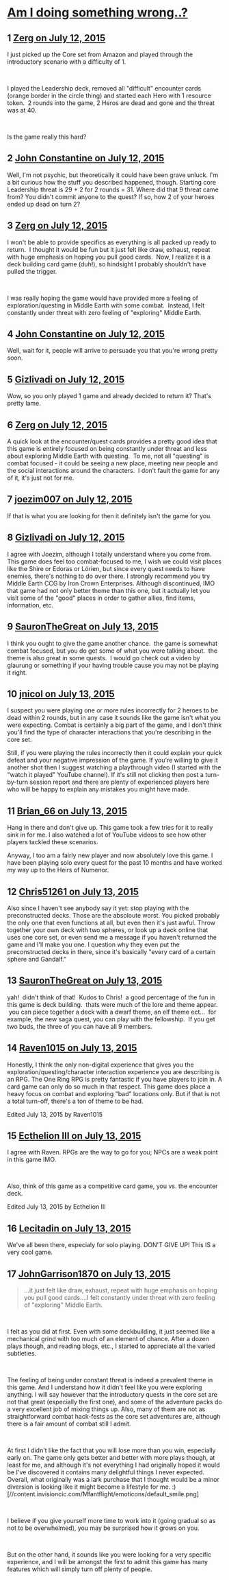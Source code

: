 # [Am I doing something wrong..?](https://community.fantasyflightgames.com/topic/182375-am-i-doing-something-wrong/)

## 1 [Zerg on July 12, 2015](https://community.fantasyflightgames.com/topic/182375-am-i-doing-something-wrong/?do=findComment&comment=1690115)

I just picked up the Core set from Amazon and played through the introductory scenario with a difficulty of 1.

 

I played the Leadership deck, removed all "difficult" encounter cards (orange border in the circle thing) and started each Hero with 1 resource token.  2 rounds into the game, 2 Heros are dead and gone and the threat was at 40.

 

Is the game really this hard?

## 2 [John Constantine on July 12, 2015](https://community.fantasyflightgames.com/topic/182375-am-i-doing-something-wrong/?do=findComment&comment=1690118)

Well, I'm not psychic, but theoretically it could have been grave unluck. I'm a bit curious how the stuff you described happened, though. Starting core Leadership threat is 29 + 2 for 2 rounds = 31. Where did that 9 threat came from? You didn't commit anyone to the quest? If so, how 2 of your heroes ended up dead on turn 2?

## 3 [Zerg on July 12, 2015](https://community.fantasyflightgames.com/topic/182375-am-i-doing-something-wrong/?do=findComment&comment=1690130)

I won't be able to provide specifics as everything is all packed up ready to return.  I thought it would be fun but it just felt like draw, exhaust, repeat with huge emphasis on hoping you pull good cards.  Now, I realize it is a deck building card game (duh!), so hindsight I probably shouldn't have pulled the trigger.

 

I was really hoping the game would have provided more a feeling of exploration/questing in Middle Earth with some combat.  Instead, I felt constantly under threat with zero feeling of "exploring" Middle Earth.

## 4 [John Constantine on July 12, 2015](https://community.fantasyflightgames.com/topic/182375-am-i-doing-something-wrong/?do=findComment&comment=1690136)

Well, wait for it, people will arrive to persuade you that you're wrong pretty soon.

## 5 [Gizlivadi on July 12, 2015](https://community.fantasyflightgames.com/topic/182375-am-i-doing-something-wrong/?do=findComment&comment=1690144)

Wow, so you only played 1 game and already decided to return it? That's pretty lame.

## 6 [Zerg on July 12, 2015](https://community.fantasyflightgames.com/topic/182375-am-i-doing-something-wrong/?do=findComment&comment=1690154)

A quick look at the encounter/quest cards provides a pretty good idea that this game is entirely focused on being constantly under threat and less about exploring Middle Earth with questing.  To me, not all "questing" is combat focused - it could be seeing a new place, meeting new people and the social interactions around the characters.  I don't fault the game for any of it, it's just not for me.

## 7 [joezim007 on July 12, 2015](https://community.fantasyflightgames.com/topic/182375-am-i-doing-something-wrong/?do=findComment&comment=1690167)

If that is what you are looking for then it definitely isn't the game for you.

## 8 [Gizlivadi on July 12, 2015](https://community.fantasyflightgames.com/topic/182375-am-i-doing-something-wrong/?do=findComment&comment=1690179)

I agree with Joezim, although I totally understand where you come from. This game does feel too combat-focused to me, I wish we could visit places like the Shire or Edoras or Lórien, but since every quest needs to have enemies, there's nothing to do over there. I strongly recommend you try Middle Earth CCG by Iron Crown Enterprises. Although discontinued, IMO that game had not only better theme than this one, but it actually let you visit some of the "good" places in order to gather allies, find items, information, etc.

## 9 [SauronTheGreat on July 13, 2015](https://community.fantasyflightgames.com/topic/182375-am-i-doing-something-wrong/?do=findComment&comment=1690219)

I think you ought to give the game another chance.  the game is somewhat combat focused, but you do get some of what you were talking about.  the theme is also great in some quests.  I would go check out a video by glaurung or something if your having trouble cause you may not be playing it right.

## 10 [jnicol on July 13, 2015](https://community.fantasyflightgames.com/topic/182375-am-i-doing-something-wrong/?do=findComment&comment=1690234)

I suspect you were playing one or more rules incorrectly for 2 heroes to be dead within 2 rounds, but in any case it sounds like the game isn't what you were expecting. Combat is certainly a big part of the game, and I don't think you'll find the type of character interactions that you're describing in the core set.

Still, if you were playing the rules incorrectly then it could explain your quick defeat and your negative impression of the game. If you're willing to give it another shot then I suggest watching a playthrough video (I started with the "watch it played" YouTube channel). If it's still not clicking then post a turn-by-turn session report and there are plenty of experienced players here who will be happy to explain any mistakes you might have made.

## 11 [Brian_66 on July 13, 2015](https://community.fantasyflightgames.com/topic/182375-am-i-doing-something-wrong/?do=findComment&comment=1690399)

Hang in there and don't give up. This game took a few tries for it to really sink in for me. I also watched a lot of YouTube videos to see how other players tackled these scenarios.

Anyway, I too am a fairly new player and now absolutely love this game. I have been playing solo every quest for the past 10 months and have worked my way up to the Heirs of Numenor.

## 12 [Chris51261 on July 13, 2015](https://community.fantasyflightgames.com/topic/182375-am-i-doing-something-wrong/?do=findComment&comment=1690489)

Also since I haven't see anybody say it yet: stop playing with the preconstructed decks. Those are the absoloute worst. You picked probably the only one that even functions at all, but even then it's just awful. Throw together your own deck with two spheres, or look up a deck online that uses one core set, or even send me a message if you haven't returned the game and I'll make you one. I question why they even put the preconstructed decks in there, since it's basically "every card of a certain sphere and Gandalf."

## 13 [SauronTheGreat on July 13, 2015](https://community.fantasyflightgames.com/topic/182375-am-i-doing-something-wrong/?do=findComment&comment=1690862)

yah!  didn't think of that!  Kudos to Chris!  a good percentage of the fun in this game is deck building.  thats were much of the lore and theme appear.  you can piece together a deck with a dwarf theme, an elf theme ect...  for example, the new saga quest, you can play with the fellowship.  If you get two buds, the three of you can have all 9 members.

## 14 [Raven1015 on July 13, 2015](https://community.fantasyflightgames.com/topic/182375-am-i-doing-something-wrong/?do=findComment&comment=1690981)

Honestly, I think the only non-digital experience that gives you the exploration/questing/character interaction experience you are describing is an RPG. The One Ring RPG is pretty fantastic if you have players to join in. A card game can only do so much in that respect. This game does place a heavy focus on combat and exploring "bad" locations only. But if that is not a total turn-off, there's a ton of theme to be had.

Edited July 13, 2015 by Raven1015

## 15 [Ecthelion III on July 13, 2015](https://community.fantasyflightgames.com/topic/182375-am-i-doing-something-wrong/?do=findComment&comment=1691171)

I agree with Raven. RPGs are the way to go for you; NPCs are a weak point in this game IMO.

 

Also, think of this game as a competitive card game, you vs. the encounter deck.

Edited July 13, 2015 by Ecthelion III

## 16 [Lecitadin on July 13, 2015](https://community.fantasyflightgames.com/topic/182375-am-i-doing-something-wrong/?do=findComment&comment=1691231)

We've all been there, especialy for solo playing. DON'T GIVE UP! This IS a very cool game.

## 17 [JohnGarrison1870 on July 13, 2015](https://community.fantasyflightgames.com/topic/182375-am-i-doing-something-wrong/?do=findComment&comment=1691276)

> ...it just felt like draw, exhaust, repeat with huge emphasis on hoping you pull good cards....I felt constantly under threat with zero feeling of "exploring" Middle Earth.

 

I felt as you did at first. Even with some deckbuilding, it just seemed like a mechanical grind with too much of an element of chance. After a dozen plays though, and reading blogs, etc., I started to appreciate all the varied subtleties.

 

The feeling of being under constant threat is indeed a prevalent theme in this game. And I understand how it didn't feel like you were exploring anything. I will say however that the introductory quests in the core set are not that great (especially the first one), and some of the adventure packs do a very excellent job of mixing things up. Also, many of them are not as straightforward combat hack-fests as the core set adventures are, although there is a fair amount of combat still I admit.

 

At first I didn't like the fact that you will lose more than you win, especially early on. The game only gets better and better with more plays though, at least for me, and although it's not everything I had originally hoped it would be I've discovered it contains many delightful things I never expected. Overall, what originally was a lark purchase that I thought would be a minor diversion is looking like it might become a lifestyle for me. :) [//content.invisioncic.com/Mfantflight/emoticons/default_smile.png]

 

I believe if you give yourself more time to work into it (going gradual so as not to be overwhelmed), you may be surprised how it grows on you.

 

But on the other hand, it sounds like you were looking for a very specific experience, and I will be amongst the first to admit this game has many features which will simply turn off plenty of people.

